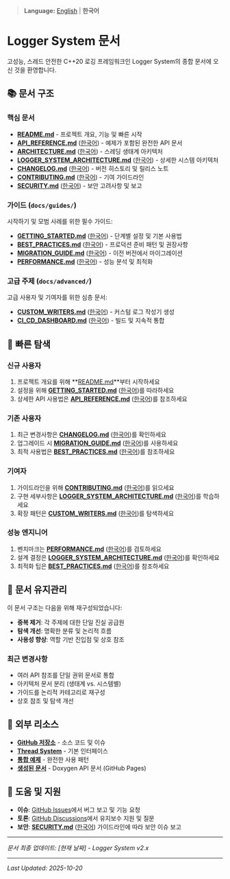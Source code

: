 > **Language:** [English](README.md) | **한국어**

# Logger System 문서

고성능, 스레드 안전한 C++20 로깅 프레임워크인 Logger System의 종합 문서에 오신 것을 환영합니다.

## 📚 문서 구조

### 핵심 문서
- **[README.md](../README.md)** - 프로젝트 개요, 기능 및 빠른 시작
- **[API_REFERENCE.md](API_REFERENCE.md)** ([한국어](API_REFERENCE_KO.md)) - 예제가 포함된 완전한 API 문서
- **[ARCHITECTURE.md](ARCHITECTURE.md)** ([한국어](ARCHITECTURE_KO.md)) - 스레딩 생태계 아키텍처
- **[LOGGER_SYSTEM_ARCHITECTURE.md](LOGGER_SYSTEM_ARCHITECTURE.md)** ([한국어](LOGGER_SYSTEM_ARCHITECTURE_KO.md)) - 상세한 시스템 아키텍처
- **[CHANGELOG.md](CHANGELOG.md)** ([한국어](CHANGELOG_KO.md)) - 버전 히스토리 및 릴리스 노트
- **[CONTRIBUTING.md](CONTRIBUTING.md)** ([한국어](CONTRIBUTING_KO.md)) - 기여 가이드라인
- **[SECURITY.md](SECURITY.md)** ([한국어](SECURITY_KO.md)) - 보안 고려사항 및 보고

### 가이드 (`docs/guides/`)
시작하기 및 모범 사례를 위한 필수 가이드:

- **[GETTING_STARTED.md](guides/GETTING_STARTED.md)** ([한국어](guides/GETTING_STARTED_KO.md)) - 단계별 설정 및 기본 사용법
- **[BEST_PRACTICES.md](guides/BEST_PRACTICES.md)** ([한국어](guides/BEST_PRACTICES_KO.md)) - 프로덕션 준비 패턴 및 권장사항
- **[MIGRATION_GUIDE.md](guides/MIGRATION_GUIDE.md)** ([한국어](guides/MIGRATION_GUIDE_KO.md)) - 이전 버전에서 마이그레이션
- **[PERFORMANCE.md](guides/PERFORMANCE.md)** ([한국어](guides/PERFORMANCE_KO.md)) - 성능 분석 및 최적화

### 고급 주제 (`docs/advanced/`)
고급 사용자 및 기여자를 위한 심층 문서:

- **[CUSTOM_WRITERS.md](advanced/CUSTOM_WRITERS.md)** ([한국어](advanced/CUSTOM_WRITERS_KO.md)) - 커스텀 로그 작성기 생성
- **[CI_CD_DASHBOARD.md](advanced/CI_CD_DASHBOARD.md)** ([한국어](advanced/CI_CD_DASHBOARD_KO.md)) - 빌드 및 지속적 통합

## 🚀 빠른 탐색

### 신규 사용자
1. 프로젝트 개요를 위해 **[README.md](../README.md)**부터 시작하세요
2. 설정을 위해 **[GETTING_STARTED.md](guides/GETTING_STARTED.md)** ([한국어](guides/GETTING_STARTED_KO.md))를 따라하세요
3. 상세한 API 사용법은 **[API_REFERENCE.md](API_REFERENCE.md)** ([한국어](API_REFERENCE_KO.md))를 참조하세요

### 기존 사용자
1. 최근 변경사항은 **[CHANGELOG.md](CHANGELOG.md)** ([한국어](CHANGELOG_KO.md))를 확인하세요
2. 업그레이드 시 **[MIGRATION_GUIDE.md](guides/MIGRATION_GUIDE.md)** ([한국어](guides/MIGRATION_GUIDE_KO.md))를 사용하세요
3. 최적 사용법은 **[BEST_PRACTICES.md](guides/BEST_PRACTICES.md)** ([한국어](guides/BEST_PRACTICES_KO.md))를 참조하세요

### 기여자
1. 가이드라인을 위해 **[CONTRIBUTING.md](CONTRIBUTING.md)** ([한국어](CONTRIBUTING_KO.md))를 읽으세요
2. 구현 세부사항은 **[LOGGER_SYSTEM_ARCHITECTURE.md](LOGGER_SYSTEM_ARCHITECTURE.md)** ([한국어](LOGGER_SYSTEM_ARCHITECTURE_KO.md))를 학습하세요
3. 확장 패턴은 **[CUSTOM_WRITERS.md](advanced/CUSTOM_WRITERS.md)** ([한국어](advanced/CUSTOM_WRITERS_KO.md))를 탐색하세요

### 성능 엔지니어
1. 벤치마크는 **[PERFORMANCE.md](guides/PERFORMANCE.md)** ([한국어](guides/PERFORMANCE_KO.md))를 검토하세요
2. 설계 결정은 **[LOGGER_SYSTEM_ARCHITECTURE.md](LOGGER_SYSTEM_ARCHITECTURE.md)** ([한국어](LOGGER_SYSTEM_ARCHITECTURE_KO.md))를 확인하세요
3. 최적화 팁은 **[BEST_PRACTICES.md](guides/BEST_PRACTICES.md)** ([한국어](guides/BEST_PRACTICES_KO.md))를 참조하세요

## 🔧 문서 유지관리

이 문서 구조는 다음을 위해 재구성되었습니다:
- **중복 제거**: 각 주제에 대한 단일 진실 공급원
- **탐색 개선**: 명확한 분류 및 논리적 흐름
- **사용성 향상**: 역할 기반 진입점 및 상호 참조

### 최근 변경사항
- 여러 API 참조를 단일 권위 문서로 통합
- 아키텍처 문서 분리 (생태계 vs. 시스템별)
- 가이드를 논리적 카테고리로 재구성
- 상호 참조 및 탐색 개선

## 📖 외부 리소스

- **[GitHub 저장소](https://github.com/kcenon/logger_system)** - 소스 코드 및 이슈
- **[Thread System](https://github.com/kcenon/thread_system)** - 기본 인터페이스
- **[통합 예제](https://github.com/kcenon/integrated_thread_system)** - 완전한 사용 패턴
- **[생성된 문서](https://kcenon.github.io/logger_system/)** - Doxygen API 문서 (GitHub Pages)

## 🤝 도움 및 지원

- **이슈**: [GitHub Issues](https://github.com/kcenon/logger_system/issues)에서 버그 보고 및 기능 요청
- **토론**: [GitHub Discussions](https://github.com/kcenon/logger_system/discussions)에서 유지보수 지원 및 질문
- **보안**: **[SECURITY.md](SECURITY.md)** ([한국어](SECURITY_KO.md)) 가이드라인에 따라 보안 이슈 보고

---

*문서 최종 업데이트: [현재 날짜] - Logger System v2.x*

---

*Last Updated: 2025-10-20*

